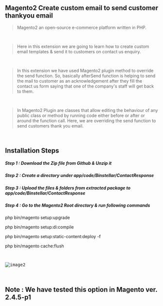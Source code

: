 ## Magento2 Create custom email to send customer thankyou email

> Magento2 an open-source e-commerce platform written in PHP.

&nbsp;
&nbsp;

> Here in this extension we are going to learn how to create custom email templates & send it to customers on contact us enquiry.

&nbsp;
&nbsp;

> In this extension we have used Magento2 plugin method to override the send function. So, basically afterSend function is helping to send the mail to customer as an acknowledgement after they fill the contact us form saying that one of the company's staff will get back to them.

&nbsp;
&nbsp;

> In Magento2 Plugin are classes that allow editing the behaviour of any public class or method by running code either before or after or around the function call. Here, we are overriding the send function to send customers thank you email.

&nbsp;
&nbsp;


## Installation Steps

##### Step 1 : Download the Zip file from Github & Unzip it
##### Step 2 : Create a directory under app/code/Binstellar/ContactResponse
##### Step 3 : Upload the files & folders from extracted package to app/code/Binstellar/ContactResponse
##### Step 4 : Go to the Magento2 Root directory & run following commands

php bin/magento setup:upgrade

php bin/magento setup:di:compile

php bin/magento setup:static-content:deploy -f

php bin/magento cache:flush

&nbsp;
&nbsp;

<kbd>

![image2](https://user-images.githubusercontent.com/123800304/218022217-9e7b2787-e79e-4ecf-8fac-68bdb4f28cd4.png)

</kbd>

&nbsp;
&nbsp;

## Note : We have tested this option in Magento ver. 2.4.5-p1
